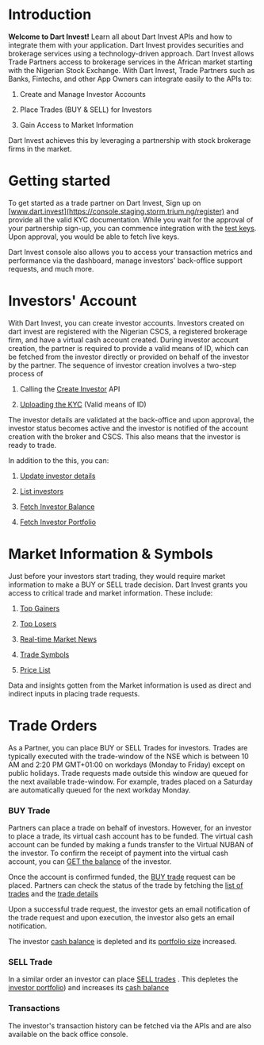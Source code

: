 # Introduction
**Welcome to Dart Invest!** Learn all about Dart Invest APIs and how to integrate them with your application. Dart Invest provides securities and brokerage services using a technology-driven approach. Dart Invest allows Trade Partners access to brokerage services in the African market starting with the Nigerian Stock Exchange. With Dart Invest, Trade Partners such as Banks, Fintechs, and other App Owners can integrate easily to the APIs to: 

1. Create and Manage Investor Accounts

2. Place Trades (BUY & SELL) for Investors

3. Gain Access to Market Information

Dart Invest achieves this by leveraging a partnership with stock brokerage firms in the market.

# Getting started

To get started as a trade partner on Dart Invest, Sign up on [www.dart.invest](https://console.staging.storm.trium.ng/register) and provide all the valid KYC documentation. While you wait for the approval of your partnership sign-up, you can commence integration with the [test keys](api.md#before-you-start). Upon approval, you would be able to fetch live keys.

Dart Invest console also allows you to access your transaction metrics and performance via the dashboard, manage investors' back-office support requests, and much more.

# Investors' Account
With Dart Invest, you can create investor accounts. Investors created on dart invest are registered with the Nigerian CSCS, a registered brokerage firm, and have a virtual cash account created. During investor account creation, the partner is required to provide a valid means of ID, which can be fetched from the investor directly or provided on behalf of the investor by the partner. The sequence of investor  creation involves a two-step process of 

1. Calling the [Create Investor](api.md#create-investor) API  

2. [Uploading the KYC](api.md#upload-kyc) (Valid means of ID)

The investor details are validated at the back-office and upon approval, the investor status becomes active and the investor is notified of the account creation with the broker and CSCS. This also means that the investor is ready to trade.

In addition to the this, you can: 

1. [Update investor details](api.md#update-investor)

2. [List investors](api.md#list-investors)

3. [Fetch Investor Balance](api.md#fetch-investor39s-balance)

4. [Fetch Investor Portfolio](api.md#fetch-investor39s-portfolio)

# Market Information & Symbols
Just before your investors start trading, they would require market information to make a BUY or SELL trade decision. Dart Invest grants you access to critical trade and market information. These include:

1. [Top Gainers](api.md#top-gainers-information)

2. [Top Losers](api.md#top-losers-information)

3. [Real-time Market News](api.md#market-news)

4. [Trade Symbols](api.md#symbols-list)

5. [Price List](api.md#price-list)

Data and insights gotten from the Market information is used as direct and indirect inputs in placing trade requests.

# Trade Orders

As a Partner, you can place BUY or SELL Trades for investors. Trades are typically executed with the trade-window of the NSE which is between 10 AM and 2:20 PM GMT+01:00 on workdays (Monday to Friday) except on public holidays. Trade requests made outside this window are queued for the next available trade-window.  For example, trades placed on a Saturday are automatically queued for the next workday Monday.

### BUY Trade

Partners can place a trade on behalf of investors. However, for an investor to place a trade, its virtual cash account has to be funded. The virtual cash account can be funded by making a funds transfer to the Virtual NUBAN of the investor.  To confirm the receipt of payment into the virtual cash account, you can [GET the balance](api.md#fetch-investor39s-balance) of the investor.

Once the account is confirmed funded, the [BUY trade](api.md#create-transaction)  request can be placed. Partners can check the status of the trade by fetching the [list of  trades](api.md#list-transactions-by-date)  and the [trade details](api.md#fetch-transactions-by-transaction-reference) 

Upon a successful trade request, the investor gets an email notification of the trade request and upon execution, the investor also gets an email notification.

The investor [cash balance](api.md#fetch-investor39s-balance) is  depleted and its [portfolio size](api.md#fetch-investor39s-portfolio) increased.

### SELL Trade

In a similar order an investor can place [SELL trades](api.md#create-transaction) . This depletes the [investor portfolio](api.md#fetch-investor39s-portfolio)) and increases its [cash balance](api.md#fetch-investor39s-balance) 

### Transactions

The investor's transaction history can be fetched via the APIs and are also available on the back office console.





